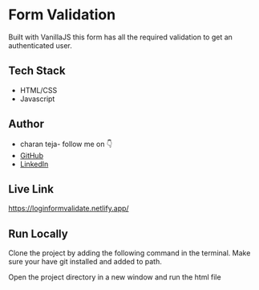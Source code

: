 
# Form Validation

Built with VanillaJS this form has all the required validation to get an authenticated user.


## Tech Stack

- HTML/CSS
- Javascript


## Author

-   charan teja- follow me on 👇
-   [GitHub](https://www.github.com/charanteja7780)
-   [LinkedIn](https://www.linkedin.com/in/charanteja/)


## Live Link

https://loginformvalidate.netlify.app/


## Run Locally

Clone the project by adding the following command in the terminal.
Make sure your have git installed and added to path.


Open the project directory in a new window and run the html file

